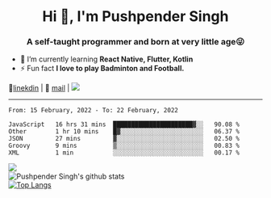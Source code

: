 <h1 align="center">Hi 👋, I'm Pushpender Singh</h1>
<h3 align="center">A self-taught programmer and born at very little age😜</h3>

- 🌱 I’m currently learning **React Native, Flutter, Kotlin**
- ⚡ Fun fact **I love to play Badminton and Football.**

👔[linekdin](https://www.linkedin.com/in/pushpender-singh-240061202/) | 📧 [mail](mailto:pushpendersingh@p2devs.com) | ![](https://komarev.com/ghpvc/?username=pushpender-singh-ap&color=blue)


---

<!--START_SECTION:waka-->
```text
From: 15 February, 2022 - To: 22 February, 2022

JavaScript   16 hrs 31 mins  ██████████████████████▓░░   90.08 % 
Other        1 hr 10 mins    █▓░░░░░░░░░░░░░░░░░░░░░░░   06.37 % 
JSON         27 mins         ▓░░░░░░░░░░░░░░░░░░░░░░░░   02.50 % 
Groovy       9 mins          ▒░░░░░░░░░░░░░░░░░░░░░░░░   00.83 % 
XML          1 min           ░░░░░░░░░░░░░░░░░░░░░░░░░   00.17 % 
```
<!--END_SECTION:waka-->

<img align="left" src="https://github-readme-streak-stats.herokuapp.com/?user=pushpender-singh-ap&theme=dark" /></br>
![Pushpender Singh's github stats](https://github-readme-stats.vercel.app/api?username=pushpender-singh-ap&show_icons=true&theme=radical&count_private=true)</br>
[![Top Langs](https://github-readme-stats.vercel.app/api/top-langs/?username=pushpender-singh-ap&theme=radical)](https://github.com/pushpender-singh-ap/github-readme-stats)
